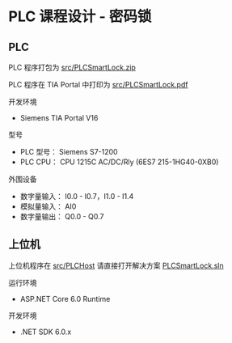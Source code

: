# PLC 课程设计 - 密码锁

## PLC

PLC 程序打包为 [src/PLCSmartLock.zip](src/PLCSmartLock.zip)

PLC 程序在 TIA Portal 中打印为 [src/PLCSmartLock.pdf](src/PLCSmartLock.pdf)

开发环境
- Siemens TIA Portal V16

型号
- PLC 型号： Siemens S7-1200
- PLC CPU： CPU 1215C AC/DC/Rly (6ES7 215-1HG40-0XB0)

外围设备
- 数字量输入： I0.0 - I0.7，I1.0 - I1.4
- 模拟量输入： AI0
- 数字量输出： Q0.0 - Q0.7

## 上位机

上位机程序在 [src/PLCHost](src/PLCHost)
请直接打开解决方案 [PLCSmartLock.sln](PLCSmartLock.sln)

运行环境
- ASP.NET Core 6.0 Runtime

开发环境
- .NET SDK 6.0.x
